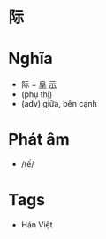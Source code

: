 # 际

# Nghĩa
* 际 = [阜](阜.md) [示](示.md)
* (phụ thị)
* (adv) giữa, bên cạnh

# Phát âm
* /tế/

# Tags
* Hán Việt

